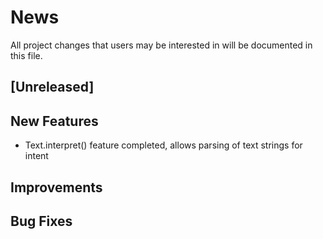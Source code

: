 # News
All project changes that users may be interested in will be documented in this file.

## [Unreleased]

## New Features
- Text.interpret() feature completed, allows parsing of text strings for intent

## Improvements

## Bug Fixes
